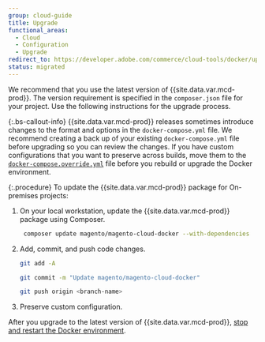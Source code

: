 ```yaml
---
group: cloud-guide
title: Upgrade
functional_areas:
  - Cloud
  - Configuration
  - Upgrade
redirect_to: https://developer.adobe.com/commerce/cloud-tools/docker/upgrade-docker-package/
status: migrated
---
```


We recommend that you use the latest version of {{site.data.var.mcd-prod}}. The version requirement is specified in the `composer.json` file for your project. Use the following instructions for the upgrade process.

{:.bs-callout-info}
{{site.data.var.mcd-prod}} releases sometimes introduce changes to the format and options in the `docker-compose.yml` file. We recommend creating a back up of your existing `docker-compose.yml` file before upgrading so you can review the changes. If you have custom configurations that you want to preserve across builds, move them to the [`docker-compose.override.yml`][Override configuration] file before you rebuild or upgrade the Docker environment.

{:.procedure}
To update the {{site.data.var.mcd-prod}} package for On-premises projects:

1. On your local workstation, update the {{site.data.var.mcd-prod}} package using Composer.

   ```bash
    composer update magento/magento-cloud-docker --with-dependencies
   ```

1. Add, commit, and push code changes.

   ```bash
   git add -A
   ```

   ```bash
   git commit -m "Update magento/magento-cloud-docker"
   ```

   ```bash
   git push origin <branch-name>
   ```

1. Preserve custom configuration.

After you upgrade to the latest version of {{site.data.var.mcd-prod}}, [stop and restart the Docker environment].

<!--Link definitions-->

[Override configuration]: {{site.baseurl}}/cloud/docker/docker-quick-reference.html#override-configuration
[stop and restart the Docker environment]: {{site.baseurl}}/cloud/docker/docker-launch.html
